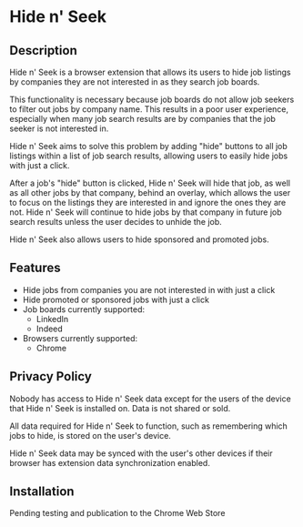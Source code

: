 # **Hide n' Seek**

## **Description**

Hide n' Seek is a browser extension that allows its users to hide job listings by companies they are not interested in as they search job boards.

This functionality is necessary because job boards do not allow job seekers to filter out jobs by company name. This results in a poor user experience, especially when many job search results are by companies that the job seeker is not interested in.

Hide n' Seek aims to solve this problem by adding "hide" buttons to all job listings within a list of job search results, allowing users to easily hide jobs with just a click.

After a job's "hide" button is clicked, Hide n' Seek will hide that job, as well as all other jobs by that company, behind an overlay, which allows the user to focus on the listings they are interested in and ignore the ones they are not. Hide n' Seek will continue to hide jobs by that company in future job search results unless the user decides to unhide the job.

Hide n' Seek also allows users to hide sponsored and promoted jobs.

## **Features**

- Hide jobs from companies you are not interested in with just a click
- Hide promoted or sponsored jobs with just a click
- Job boards currently supported:
  - LinkedIn
  - Indeed
- Browsers currently supported:
  - Chrome

## **Privacy Policy**

Nobody has access to Hide n' Seek data except for the users of the device that Hide n' Seek is installed on. Data is not shared or sold.

All data required for Hide n' Seek to function, such as remembering which jobs to hide, is stored on the user's device.

Hide n' Seek data may be synced with the user's other devices if their browser has extension data synchronization enabled.

## **Installation**

Pending testing and publication to the Chrome Web Store
